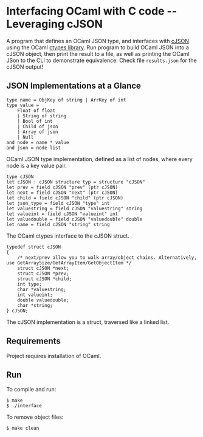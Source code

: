 # Interfacing OCaml with C code -- Leveraging cJSON

A program that defines an OCaml JSON type, and interfaces with [cJSON](https://github.com/DaveGamble/cJSON) using the OCaml [ctypes library](https://github.com/ocamllabs/ocaml-ctypes). Run program to build OCaml JSON into a cJSON object, then print the result to a file, as well as printing the OCaml JSon to the CLI to demonstrate equivalence. Check file ```results.json``` for the cJSON output!

## JSON Implementations at a Glance
```
type name = ObjKey of string | ArrKey of int
type value =
    Float of float
    | String of string
    | Bool of int
    | Child of json
    | Array of json
    | Null
and node = name * value
and json = node list
```
OCaml JSON type implementation, defined as a list of nodes, where every node is a key value pair.

```
type cJSON
let cJSON : cJSON structure typ = structure "cJSON"
let prev = field cJSON "prev" (ptr cJSON)
let next = field cJSON "next" (ptr cJSON)
let child = field cJSON "child" (ptr cJSON)
let json_type = field cJSON "type" int
let valuestring = field cJSON "valuestring" string
let valueint = field cJSON "valueint" int
let valuedouble = field cJSON "valuedouble" double
let name = field cJSON "string" string
```
The OCaml ctypes interface to the cJSON struct.


```
typedef struct cJSON
{
    /* next/prev allow you to walk array/object chains. Alternatively, use GetArraySize/GetArrayItem/GetObjectItem */
    struct cJSON *next;
    struct cJSON *prev;
    struct cJSON *child;
    int type;
    char *valuestring;
    int valueint;
    double valuedouble;
    char *string;
} cJSON;
```
The cJSON implementation is a struct, traversed like a linked list.

## Requirements
Project requires installation of OCaml.

## Run
To compile and run:
```
$ make
$ ./interface
```

To remove object files:
```
$ make clean
```